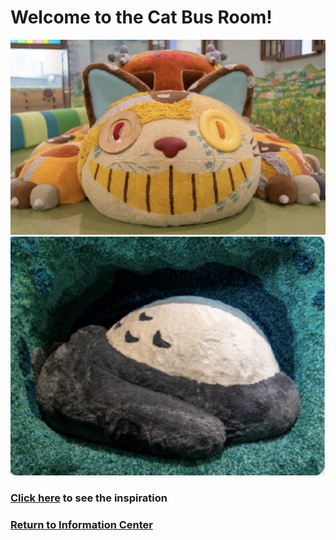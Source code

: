 # Welcome to the Cat Bus Room!
![Cat bus](catbus-stuffed.png)
![Totoro](totoro-stuffed.png)
### [Click here]() to see the inspiration
### [Return to Information Center](https://github.com/mollyjones2023/ghibli-simulacrum/blob/main/2-ghibli-grand-warehouse/warehouse.md)



